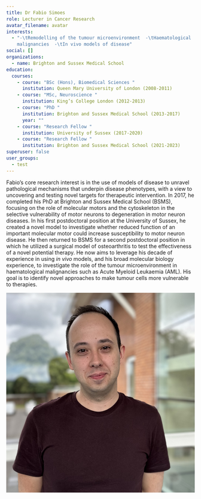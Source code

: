 ```yaml
---
title: Dr Fabio Simoes
role: Lecturer in Cancer Research
avatar_filename: avatar
interests:
  - "-\tRemodelling of the tumour microenvironment  -\tHaematological
    malignancies  -\tIn vivo models of disease"
social: []
organizations:
  - name: Brighton and Sussex Medical School
education:
  courses:
    - course: "BSc (Hons), Biomedical Sciences "
      institution: Queen Mary University of London (2008-2011)
    - course: "MSc, Neuroscience "
      institution: King’s College London (2012-2013)
    - course: "PhD "
      institution: Brighton and Sussex Medical School (2013-2017)
      year: ""
    - course: "Research Fellow "
      institution: University of Sussex (2017-2020)
    - course: "Research Fellow "
      institution: Brighton and Sussex Medical School (2021-2023)
superuser: false
user_groups:
  - test
---
```

Fabio’s core research interest is in the use of models of disease to unravel pathological mechanisms that underpin disease phenotypes, with a view to uncovering and testing novel targets for therapeutic intervention. In 2017, he completed his PhD at Brighton and Sussex Medical School (BSMS), focusing on the role of molecular motors and the cytoskeleton in the selective vulnerability of motor neurons to degeneration in motor neuron diseases. In his first postdoctoral position at the University of Sussex, he created a novel model to investigate whether reduced function of an important molecular motor could increase susceptibility to motor neuron disease. He then returned to BSMS for a second postdoctoral position in which he utilized a surgical model of osteoarthritis to test the effectiveness of a novel potential therapy. He now aims to leverage his decade of experience in using *in vivo* models, and his broad molecular biology experience, to investigate the role of the tumour microenvironment in haematological malignancies such as Acute Myeloid Leukaemia (AML). His goal is to identify novel approaches to make tumour cells more vulnerable to therapies.

![](avatar.jpg)
